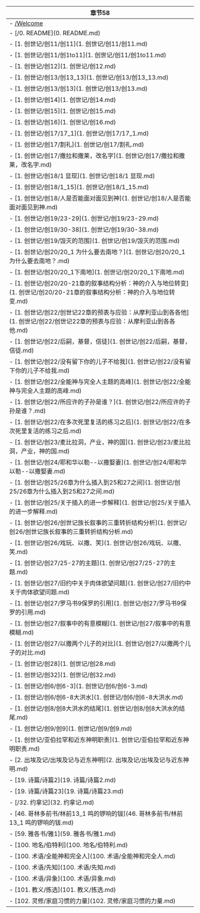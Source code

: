 | 章节58                                                                          |
| ----------------------------------------------------------------------------- |
| - [/Welcome](app://obsidian.md/Welcome.md)                                    |
| - [/0. README](0. README.md)                                                  |
| - [1. 创世记/创11/创11](1. 创世记/创11/创11.md)                                         |
| - [1. 创世记/创11/创1to11](1. 创世记/创11/创1to11.md)                                   |
| - [1. 创世记/创12](1. 创世记/创12.md)                                                 |
| - [1. 创世记/创13/创13_13](1. 创世记/创13/创13_13.md)                                   |
| - [1. 创世记/创13/创13](1. 创世记/创13/创13.md)                                         |
| - [1. 创世记/创14](1. 创世记/创14.md)                                                 |
| - [1. 创世记/创15](1. 创世记/创15.md)                                                 |
| - [1. 创世记/创16](1. 创世记/创16.md)                                                 |
| - [1. 创世记/创17/17_1](1. 创世记/创17/17_1.md)                                       |
| - [1. 创世记/创17/割礼](1. 创世记/创17/割礼.md)                                           |
| - [1. 创世记/创17/撒拉和撒莱，改名字](1. 创世记/创17/撒拉和撒莱，改名字.md)                             |
| - [1. 创世记/创18/1 显现](1. 创世记/创18/1 显现.md)                                       |
| - [1. 创世记/创18/1_15](1. 创世记/创18/1_15.md)                                       |
| - [1. 创世记/创18/人是否能面对面见到神](1. 创世记/创18/人是否能面对面见到神.md)                           |
| - [1. 创世记/创19/23-29](1. 创世记/创19/23-29.md)                                     |
| - [1. 创世记/创19/30-38](1. 创世记/创19/30-38.md)                                     |
| - [1. 创世记/创19/毁灭的范围](1. 创世记/创19/毁灭的范围.md)                                     |
| - [1. 创世记/创20/20_1 为什么要去南地？](1. 创世记/创20/20_1 为什么要去南地？.md)                     |
| - [1. 创世记/创20/20_1下南地](1. 创世记/创20/20_1下南地.md)                                 |
| - [1. 创世记/创20/20-21章的叙事结构分析：神的介入与地位转变](1. 创世记/创20/20-21章的叙事结构分析：神的介入与地位转变.md) |
| - [1. 创世记/创22/创世记22章的预表与应验：从摩利亚山到各各他](1. 创世记/创22/创世记22章的预表与应验：从摩利亚山到各各他.md)   |
| - [1. 创世记/创22/后嗣，基督，信徒](1. 创世记/创22/后嗣，基督，信徒.md)                               |
| - [1. 创世记/创22/没有留下你的儿子不给我](1. 创世记/创22/没有留下你的儿子不给我.md)                         |
| - [1. 创世记/创22/全能神与完全人主题的高峰](1. 创世记/创22/全能神与完全人主题的高峰.md)                       |
| - [1. 创世记/创22/所应许的子孙是谁？](1. 创世记/创22/所应许的子孙是谁？.md)                             |
| - [1. 创世记/创22/在多次死里复活的练习之后](1. 创世记/创22/在多次死里复活的练习之后.md)                       |
| - [1. 创世记/创23/麦比拉洞，产业，神的国](1. 创世记/创23/麦比拉洞，产业，神的国.md)                         |
| - [1. 创世记/创24/耶和华以勒--以撒娶妻](1. 创世记/创24/耶和华以勒--以撒娶妻.md)                         |
| - [1. 创世记/创25/26章为什么插入到25和27之间](1. 创世记/创25/26章为什么插入到25和27之间.md)               |
| - [1. 创世记/创25/关于插入的进一步解释](1. 创世记/创25/关于插入的进一步解释.md)                           |
| - [1. 创世记/创26/创世记族长叙事的三重转折结构分析](1. 创世记/创26/创世记族长叙事的三重转折结构分析.md)               |
| - [1. 创世记/创26/戏玩、以撒、笑](1. 创世记/创26/戏玩、以撒、笑.md)                                 |
| - [1. 创世记/创27/25-27的主题](1. 创世记/创27/25-27的主题.md)                               |
| - [1. 创世记/创27/旧约中关于肉体欲望问题](1. 创世记/创27/旧约中关于肉体欲望问题.md)                         |
| - [1. 创世记/创27/罗马书9保罗的引用](1. 创世记/创27/罗马书9保罗的引用.md)                             |
| - [1. 创世记/创27/叙事中的有意模糊](1. 创世记/创27/叙事中的有意模糊.md)                               |
| - [1. 创世记/创27/以撒两个儿子的对比](1. 创世记/创27/以撒两个儿子的对比.md)                             |
| - [1. 创世记/创28](1. 创世记/创28.md)                                                 |
| - [1. 创世记/创32](1. 创世记/创32.md)                                                 |
| - [1. 创世记/创6/创6-3](1. 创世记/创6/创6-3.md)                                         |
| - [1. 创世记/创6/创6-8大洪水](1. 创世记/创6/创6-8大洪水.md)                                   |
| - [1. 创世记/创8/创8大洪水的结尾](1. 创世记/创8/创8大洪水的结尾.md)                                 |
| - [1. 创世记/创9/创9](1. 创世记/创9/创9.md)                                             |
| - [1. 创世记/亚伯拉罕和近东神明职责](1. 创世记/亚伯拉罕和近东神明职责.md)                                 |
| - [2. 出埃及记/出埃及记与近东神明](2. 出埃及记/出埃及记与近东神明.md)                                   |
| - [19. 诗篇/诗篇2](19. 诗篇/诗篇2.md)                                                 |
| - [19. 诗篇/诗篇23](19. 诗篇/诗篇23.md)                                               |
| - [/32. 约拿记](32. 约拿记.md)                                                      |
| - [46. 哥林多前书/林前13_1 鸣的锣响的钹](46. 哥林多前书/林前13_1 鸣的锣响的钹.md)                       |
| - [59. 雅各书/雅1](59. 雅各书/雅1.md)                                                 |
| - [100. 地名/伯特利](100. 地名/伯特利.md)                                               |
| - [100. 术语/全能神和完全人](100. 术语/全能神和完全人.md)                                       |
| - [100. 术语/先知](100. 术语/先知.md)                                                 |
| - [100. 术语/异象](100. 术语/异象.md)                                                 |
| - [101. 教义/拣选](101. 教义/拣选.md)                                                 |
| - [102. 灵修/家庭习惯的力量](102. 灵修/家庭习惯的力量.md)                                       |
